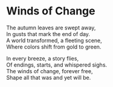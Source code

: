 # Winds of Change

The autumn leaves are swept away,  
In gusts that mark the end of day.  
A world transformed, a fleeting scene,  
Where colors shift from gold to green.  

In every breeze, a story flies,  
Of endings, starts, and whispered sighs.  
The winds of change, forever free,  
Shape all that was and yet will be.